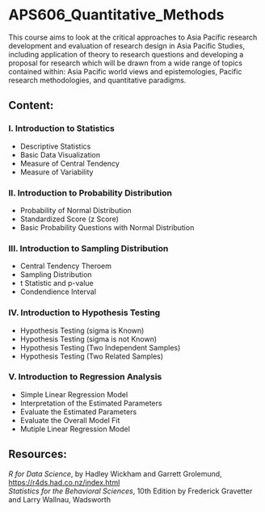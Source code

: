 # APS606_Quantitative_Methods
This course aims to look at the critical approaches to Asia Pacific research development and evaluation of research design in Asia Pacific Studies, including application of theory to research questions and developing a proposal for research which will be drawn from a wide range of topics contained within: Asia Pacific world views and epistemologies, Pacific research methodologies, and quantitative paradigms.

## Content:
### I. Introduction to Statistics
- Descriptive Statistics
- Basic Data Visualization
- Measure of Central Tendency
- Measure of Variability

### II. Introduction to Probability Distribution
- Probability of Normal Distribution
- Standardized Score (z Score)
- Basic Probability Questions with Normal Distribution

### III. Introduction to Sampling Distribution
- Central Tendency Theroem
- Sampling Distribution
- t Statistic and p-value
- Condendience Interval

### IV. Introduction to Hypothesis Testing
- Hypothesis Testing (sigma is Known)
- Hypothesis Testing (sigma is not Known)
- Hypothesis Testing (Two Independent Samples)
- Hypothesis Testing (Two Related Samples)

### V. Introduction to Regression Analysis
- Simple Linear Regression Model
- Interpretation of the Estimated Parameters
- Evaluate the Estimated Parameters
- Evaluate the Overall Model Fit
- Mutiple Linear Regression Model

## Resources:
*R for Data Science*, by Hadley Wickham and Garrett Grolemund, https://r4ds.had.co.nz/index.html  
*Statistics for the Behavioral Sciences*, 10th Edition by Frederick Gravetter and Larry Wallnau, Wadsworth

